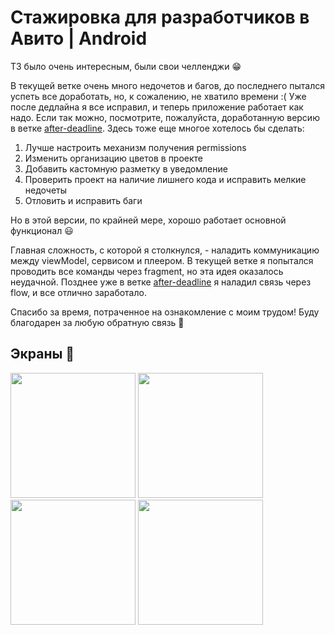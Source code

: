 # Стажировка для разработчиков в Авито | Android
ТЗ было очень интересным, были свои челленджи 😁 <br/>

В текущей ветке очень много недочетов и багов, до последнего пытался успеть все доработать, но, к сожалению, не хватило времени :( Уже после дедлайна я все исправил, и теперь приложение работает как надо. Если так можно, посмотрите, пожалуйста, доработанную версию в ветке [after-deadline](https://github.com/Tvinkvinter/AvitoTest/tree/after-deadline). 
Здесь тоже еще многое хотелось бы сделать:
<ol>
  <li>Лучше настроить механизм получения permissions</li>
  <li>Изменить организацию цветов в проекте</li>
  <li>Добавить кастомную разметку в уведомление</li>
  <li>Проверить проект на наличие лишнего кода и исправить мелкие недочеты</li>
  <li>Отловить и исправить баги</li>
</ol>

Но в этой версии, по крайней мере, хорошо работает основной функционал 😃<br/>

Главная сложность, с которой я столкнулся, - наладить коммуникацию между viewModel, сервисом и плеером. В текущей ветке я попытался проводить все команды через fragment, но эта идея оказалось неудачной. Позднее уже в ветке [after-deadline](https://github.com/Tvinkvinter/AvitoTest/tree/after-deadline) я наладил связь через flow, и все отлично заработало.

Спасибо за время, потраченное на ознакомление с моим трудом! Буду благодарен за любую обратную связь 🙏
  
## Экраны 📱
<img src="https://github.com/user-attachments/assets/991f6fb7-db99-4b26-8818-23abdefde509" width="200" />
<img src="https://github.com/user-attachments/assets/9698ad0a-be27-4a77-a6a7-db45f5024e04" width="200" />
<img src="https://github.com/user-attachments/assets/a8fcf7f5-2afb-457a-94ba-fc73868f2dd5" width="200" />
<img src="https://github.com/user-attachments/assets/79d22c9e-b572-4a3a-bf5c-a91fea0ed862" width="200" />
